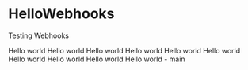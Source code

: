 # HelloWebhooks
Testing Webhooks

Hello world
Hello world
Hello world
Hello world
Hello world
Hello world
Hello world
Hello world
Hello world
Hello world - main
